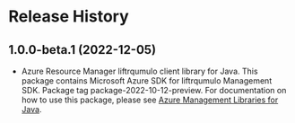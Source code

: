 # Release History

## 1.0.0-beta.1 (2022-12-05)

- Azure Resource Manager liftrqumulo client library for Java. This package contains Microsoft Azure SDK for liftrqumulo Management SDK.  Package tag package-2022-10-12-preview. For documentation on how to use this package, please see [Azure Management Libraries for Java](https://aka.ms/azsdk/java/mgmt).
